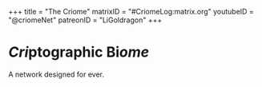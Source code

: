+++
title = "The Criome"
matrixID = "#CriomeLog:matrix.org"
youtubeID = "@criomeNet"
patreonID = "LiGoldragon"
+++

# *Cri*ptographic Bi*ome*
A network designed for ever.
